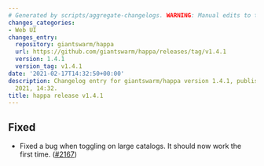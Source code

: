 ```yaml
---
# Generated by scripts/aggregate-changelogs. WARNING: Manual edits to this files will be overwritten.
changes_categories:
- Web UI
changes_entry:
  repository: giantswarm/happa
  url: https://github.com/giantswarm/happa/releases/tag/v1.4.1
  version: 1.4.1
  version_tag: v1.4.1
date: '2021-02-17T14:32:50+00:00'
description: Changelog entry for giantswarm/happa version 1.4.1, published on 17 February
  2021, 14:32.
title: happa release v1.4.1
---
```


## Fixed

- Fixed a bug when toggling on large catalogs. It should now work the first time. ([#2167](https://github.com/giantswarm/happa/pull/2167))

